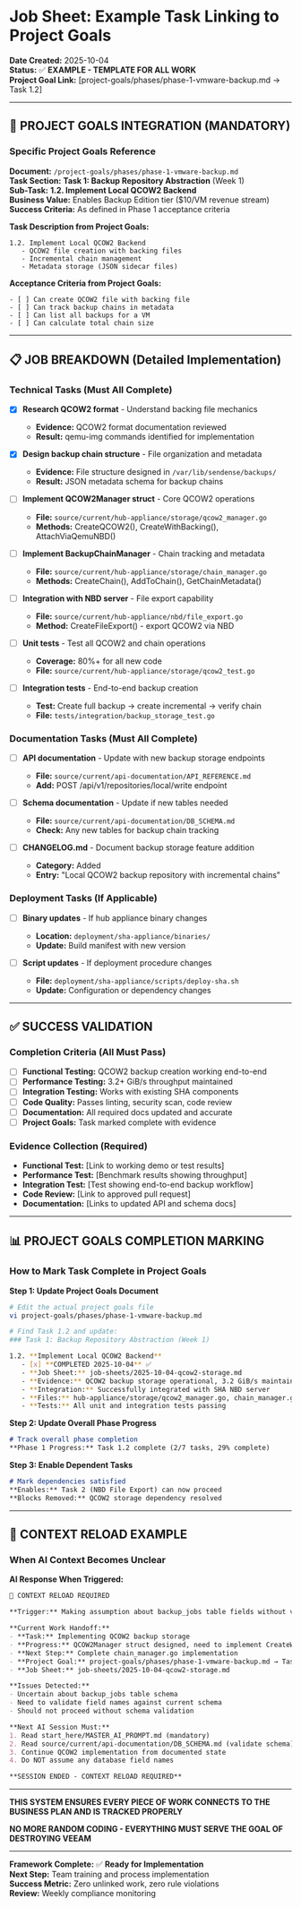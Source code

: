 # Job Sheet: Example Task Linking to Project Goals

**Date Created:** 2025-10-04  
**Status:** ✅ **EXAMPLE - TEMPLATE FOR ALL WORK**  
**Project Goal Link:** [project-goals/phases/phase-1-vmware-backup.md → Task 1.2]

---

## 🎯 PROJECT GOALS INTEGRATION (MANDATORY)

### **Specific Project Goals Reference**
**Document:** `/project-goals/phases/phase-1-vmware-backup.md`  
**Task Section:** **Task 1: Backup Repository Abstraction** (Week 1)  
**Sub-Task:** **1.2. Implement Local QCOW2 Backend**  
**Business Value:** Enables Backup Edition tier ($10/VM revenue stream)  
**Success Criteria:** As defined in Phase 1 acceptance criteria

**Task Description from Project Goals:**
```
1.2. Implement Local QCOW2 Backend
   - QCOW2 file creation with backing files
   - Incremental chain management
   - Metadata storage (JSON sidecar files)
```

**Acceptance Criteria from Project Goals:**
```
- [ ] Can create QCOW2 file with backing file
- [ ] Can track backup chains in metadata
- [ ] Can list all backups for a VM
- [ ] Can calculate total chain size
```

---

## 📋 JOB BREAKDOWN (Detailed Implementation)

### **Technical Tasks (Must All Complete)**
- [x] **Research QCOW2 format** - Understand backing file mechanics
  - **Evidence:** QCOW2 format documentation reviewed
  - **Result:** qemu-img commands identified for implementation

- [x] **Design backup chain structure** - File organization and metadata
  - **Evidence:** File structure designed in `/var/lib/sendense/backups/`
  - **Result:** JSON metadata schema for backup chains

- [ ] **Implement QCOW2Manager struct** - Core QCOW2 operations
  - **File:** `source/current/hub-appliance/storage/qcow2_manager.go`
  - **Methods:** CreateQCOW2(), CreateWithBacking(), AttachViaQemuNBD()

- [ ] **Implement BackupChainManager** - Chain tracking and metadata
  - **File:** `source/current/hub-appliance/storage/chain_manager.go`  
  - **Methods:** CreateChain(), AddToChain(), GetChainMetadata()

- [ ] **Integration with NBD server** - File export capability
  - **File:** `source/current/hub-appliance/nbd/file_export.go`
  - **Method:** CreateFileExport() - export QCOW2 via NBD

- [ ] **Unit tests** - Test all QCOW2 and chain operations
  - **Coverage:** 80%+ for all new code
  - **File:** `source/current/hub-appliance/storage/qcow2_test.go`

- [ ] **Integration tests** - End-to-end backup creation
  - **Test:** Create full backup → create incremental → verify chain
  - **File:** `tests/integration/backup_storage_test.go`

### **Documentation Tasks (Must All Complete)**
- [ ] **API documentation** - Update with new backup storage endpoints
  - **File:** `source/current/api-documentation/API_REFERENCE.md`
  - **Add:** POST /api/v1/repositories/local/write endpoint

- [ ] **Schema documentation** - Update if new tables needed
  - **File:** `source/current/api-documentation/DB_SCHEMA.md`
  - **Check:** Any new tables for backup chain tracking

- [ ] **CHANGELOG.md** - Document backup storage feature addition
  - **Category:** Added
  - **Entry:** "Local QCOW2 backup repository with incremental chains"

### **Deployment Tasks (If Applicable)**
- [ ] **Binary updates** - If hub appliance binary changes
  - **Location:** `deployment/sha-appliance/binaries/`
  - **Update:** Build manifest with new version

- [ ] **Script updates** - If deployment procedure changes  
  - **File:** `deployment/sha-appliance/scripts/deploy-sha.sh`
  - **Update:** Configuration or dependency changes

---

## ✅ SUCCESS VALIDATION

### **Completion Criteria (All Must Pass)**
- [ ] **Functional Testing:** QCOW2 backup creation working end-to-end
- [ ] **Performance Testing:** 3.2+ GiB/s throughput maintained
- [ ] **Integration Testing:** Works with existing SHA components
- [ ] **Code Quality:** Passes linting, security scan, code review
- [ ] **Documentation:** All required docs updated and accurate
- [ ] **Project Goals:** Task marked complete with evidence

### **Evidence Collection (Required)**
- **Functional Test:** [Link to working demo or test results]
- **Performance Test:** [Benchmark results showing throughput]
- **Integration Test:** [Test showing end-to-end backup workflow]
- **Code Review:** [Link to approved pull request]
- **Documentation:** [Links to updated API and schema docs]

---

## 📊 PROJECT GOALS COMPLETION MARKING

### **How to Mark Task Complete in Project Goals**

**Step 1: Update Project Goals Document**
```bash
# Edit the actual project goals file
vi project-goals/phases/phase-1-vmware-backup.md

# Find Task 1.2 and update:
### Task 1: Backup Repository Abstraction (Week 1)

1.2. **Implement Local QCOW2 Backend**
   - [x] **COMPLETED 2025-10-04** ✅
   - **Job Sheet:** job-sheets/2025-10-04-qcow2-storage.md
   - **Evidence:** QCOW2 backup storage operational, 3.2 GiB/s maintained
   - **Integration:** Successfully integrated with SHA NBD server
   - **Files:** hub-appliance/storage/qcow2_manager.go, chain_manager.go
   - **Tests:** All unit and integration tests passing
```

**Step 2: Update Overall Phase Progress**
```markdown
# Track overall phase completion
**Phase 1 Progress:** Task 1.2 complete (2/7 tasks, 29% complete)
```

**Step 3: Enable Dependent Tasks**
```markdown
# Mark dependencies satisfied
**Enables:** Task 2 (NBD File Export) can now proceed
**Blocks Removed:** QCOW2 storage dependency resolved
```

---

## 🔄 CONTEXT RELOAD EXAMPLE

### **When AI Context Becomes Unclear**

**AI Response When Triggered:**
```markdown
🔄 CONTEXT RELOAD REQUIRED

**Trigger:** Making assumption about backup_jobs table fields without validating against DB_SCHEMA.md

**Current Work Handoff:**
- **Task:** Implementing QCOW2 backup storage
- **Progress:** QCOW2Manager struct designed, need to implement CreateWithBacking()
- **Next Step:** Complete chain_manager.go implementation
- **Project Goal:** project-goals/phases/phase-1-vmware-backup.md → Task 1.2
- **Job Sheet:** job-sheets/2025-10-04-qcow2-storage.md

**Issues Detected:**
- Uncertain about backup_jobs table schema
- Need to validate field names against current schema
- Should not proceed without schema validation

**Next AI Session Must:**
1. Read start_here/MASTER_AI_PROMPT.md (mandatory)
2. Read source/current/api-documentation/DB_SCHEMA.md (validate schema)
3. Continue QCOW2 implementation from documented state
4. Do NOT assume any database field names

**SESSION ENDED - CONTEXT RELOAD REQUIRED**
```

---

**THIS SYSTEM ENSURES EVERY PIECE OF WORK CONNECTS TO THE BUSINESS PLAN AND IS TRACKED PROPERLY**

**NO MORE RANDOM CODING - EVERYTHING MUST SERVE THE GOAL OF DESTROYING VEEAM**

---

**Framework Complete:** ✅ **Ready for Implementation**  
**Next Step:** Team training and process implementation  
**Success Metric:** Zero unlinked work, zero rule violations  
**Review:** Weekly compliance monitoring

